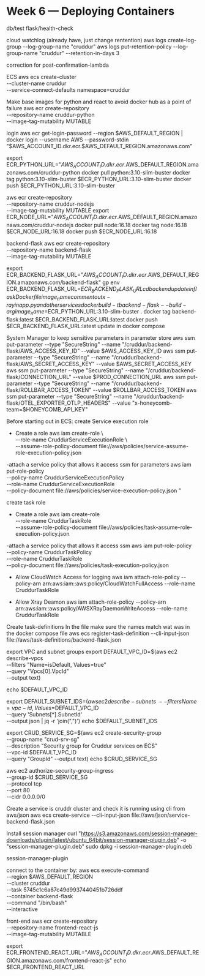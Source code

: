 # Week 6 — Deploying Containers

db/test
flask/health-check

cloud watchlog (already have, just change rentention)
aws logs create-log-group --log-group-name "cruddur"
aws logs put-retention-policy --log-group-name "cruddur" --retention-in-days 3

correction for post-confirmation-lambda

ECS
aws ecs create-cluster \
--cluster-name cruddur \
--service-connect-defaults namespace=cruddur

Make base images for python and react to avoid docker hub as a point of failure
aws ecr create-repository \
  --repository-name cruddur-python \
  --image-tag-mutability MUTABLE

login
aws ecr get-login-password --region $AWS_DEFAULT_REGION | docker login --username AWS --password-stdin "$AWS_ACCOUNT_ID.dkr.ecr.$AWS_DEFAULT_REGION.amazonaws.com"

export ECR_PYTHON_URL="$AWS_ACCOUNT_ID.dkr.ecr.$AWS_DEFAULT_REGION.amazonaws.com/cruddur-python
docker pull python:3.10-slim-buster
docker tag python:3.10-slim-buster $ECR_PYTHON_URL:3.10-slim-buster
docker push $ECR_PYTHON_URL:3.10-slim-buster


aws ecr create-repository \
  --repository-name cruddur-nodejs \
  --image-tag-mutability MUTABLE
export ECR_NODE_URL="$AWS_ACCOUNT_ID.dkr.ecr.$AWS_DEFAULT_REGION.amazonaws.com/cruddur-nodejs
docker pull node:16.18
docker tag node:16.18 $ECR_NODE_URL:16.18
docker push $ECR_NODE_URL:16.18


backend-flask
aws ecr create-repository \
  --repository-name backend-flask \
  --image-tag-mutability MUTABLE

export ECR_BACKEND_FLASK_URL="$AWS_ACCOUNT_ID.dkr.ecr.$AWS_DEFAULT_REGION.amazonaws.com/backend-flask"
gp env ECR_BACKEND_FLASK_URL=$ECR_BACKEND_FLASK_URL
cd  backend
update in flask Dockerfile image_name
comment out x-ray in app.py and other services
docker build -t backend-flask --build-arg image_name=$ECR_PYTHON_URL:3.10-slim-buster .
docker tag backend-flask:latest $ECR_BACKEND_FLASK_URL:latest
docker push $ECR_BACKEND_FLASK_URL:latest
update in docker compose

System Manager to keep sensitive parameters in parameter store
aws ssm put-parameter --type "SecureString" --name "/cruddur/backend-flask/AWS_ACCESS_KEY_ID" --value $AWS_ACCESS_KEY_ID
aws ssm put-parameter --type "SecureString" --name "/cruddur/backend-flask/AWS_SECRET_ACCESS_KEY" --value $AWS_SECRET_ACCESS_KEY
aws ssm put-parameter --type "SecureString" --name "/cruddur/backend-flask/CONNECTION_URL" --value $PROD_CONNECTION_URL
aws ssm put-parameter --type "SecureString" --name "/cruddur/backend-flask/ROLLBAR_ACCESS_TOKEN" --value $ROLLBAR_ACCESS_TOKEN
aws ssm put-parameter --type "SecureString" --name "/cruddur/backend-flask/OTEL_EXPORTER_OTLP_HEADERS" --value "x-honeycomb-team=$HONEYCOMB_API_KEY"



Before starting out in ECS: 
create Service execution role
- Create a role 
aws iam create-role \    
--role-name CruddurServiceExecutionRole  \   
--assume-role-policy-document file://aws/policies/service-assume-role-execution-policy.json

-attach a service policy that allows it access ssm for parameters
aws iam put-role-policy \
  --policy-name CruddurServiceExecutionPolicy \
  --role-name CruddurServiceExecutionRole \
  --policy-document file://aws/policies/service-execution-policy.json
"


create task role 
- Create a role 
aws iam create-role \
--role-name CruddurTaskRole \
--assume-role-policy-document file://aws/policies/task-assume-role-execution-policy.json

-attach a service policy that allows it access ssm
aws iam put-role-policy \
  --policy-name CruddurTaskPolicy \
  --role-name CruddurTaskRole \
  --policy-document file://aws/policies/task-execution-policy.json


- Allow CloudWatch Access for logging
aws iam attach-role-policy --policy-arn arn:aws:iam::aws:policy/CloudWatchFullAccess --role-name CruddurTaskRole

- Allow Xray Deamon
aws iam attach-role-policy --policy-arn arn:aws:iam::aws:policy/AWSXRayDaemonWriteAccess --role-name CruddurTaskRole


Create task-definitions
In the file make sure the names match wat was in the docker compose file 
aws ecs register-task-definition --cli-input-json file://aws/task-definitions/backend-flask.json

export VPC and subnet groups
export DEFAULT_VPC_ID=$(aws ec2 describe-vpcs \
--filters "Name=isDefault, Values=true" \
--query "Vpcs[0].VpcId" \
--output text)

echo $DEFAULT_VPC_ID

export DEFAULT_SUBNET_IDS=$(aws ec2 describe-subnets  \
 --filters Name=vpc-id,Values=$DEFAULT_VPC_ID \
 --query 'Subnets[*].SubnetId' \
 --output json | jq -r 'join(",")')
echo $DEFAULT_SUBNET_IDS

export CRUD_SERVICE_SG=$(aws ec2 create-security-group \
  --group-name "crud-srv-sg" \
  --description "Security group for Cruddur services on ECS" \
  --vpc-id $DEFAULT_VPC_ID \
  --query "GroupId" --output text)
echo $CRUD_SERVICE_SG



aws ec2 authorize-security-group-ingress \
  --group-id $CRUD_SERVICE_SG \
  --protocol tcp \
  --port 80 \
  --cidr 0.0.0.0/0



Create a service is cruddr cluster and check it is running using cli from aws/json
aws ecs create-service --cli-input-json file://aws/json/service-backend-flask.json


Install session manager
curl "https://s3.amazonaws.com/session-manager-downloads/plugin/latest/ubuntu_64bit/session-manager-plugin.deb" -o "session-manager-plugin.deb"
sudo dpkg -i session-manager-plugin.deb

session-manager-plugin

connect to the container by:
aws ecs execute-command  \
--region $AWS_DEFAULT_REGION \
--cluster cruddur \
--task 5745c1c6a87c49d9937440451b726ddf \
--container backend-flask \
--command "/bin/bash" \
--interactive














front-end
aws ecr create-repository \
  --repository-name frontend-react-js \
  --image-tag-mutability MUTABLE

export ECR_FRONTEND_REACT_URL="$AWS_ACCOUNT_ID.dkr.ecr.$AWS_DEFAULT_REGION.amazonaws.com/frontend-react-js"
echo $ECR_FRONTEND_REACT_URL